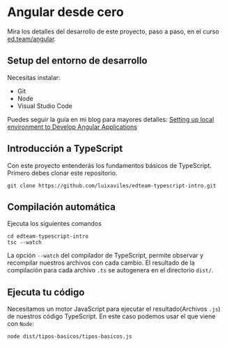# Angular desde cero

Mira los detalles del desarrollo de este proyecto, paso a paso, en el curso [ed.team/angular](https://ed.team/angular).

## Setup del entorno de desarrollo
Necesitas instalar:
* Git
* Node
* Visual Studio Code

Puedes seguir la guía en mi blog para mayores detalles: [Setting up local environment to Develop Angular Applications](https://luixaviles.com/2017/08/setup-local-environment-angular-apps)

## Introducción a TypeScript

Con este proyecto entenderás los fundamentos básicos de TypeScript.
Primero debes clonar este repositorio.

```
git clone https://github.com/luixaviles/edteam-typescript-intro.git
```

## Compilación automática

Ejecuta los siguientes comandos

```
cd edteam-typescript-intro
tsc --watch
```

La opción `--watch` del compilador de TypeScript, permite observar y recompilar nuestros archivos con cada cambio.
El resultado de la compilación para cada archivo `.ts` se autogenera en el directorio `dist/`.

## Ejecuta tu código

Necesitamos un motor JavaScript para ejecutar el resultado(Archivos `.js`) de nuestros código TypeScript. En este caso podemos usar el que viene con `Node`:

```
node dist/tipos-basicos/tipos-basicos.js
```
